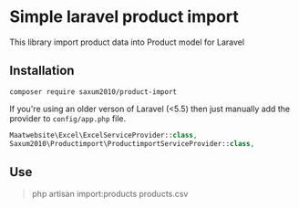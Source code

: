 # Simple laravel product import
This library import product data into Product model for Laravel 

## Installation

```
composer require saxum2010/product-import
```

If you're using an older verson of Laravel (<5.5) then just manually add the provider to `config/app.php` file.

```php
Maatwebsite\Excel\ExcelServiceProvider::class,
Saxum2010\Productimport\ProductimportServiceProvider::class,
```

## Use
> php artisan import:products products.csv
